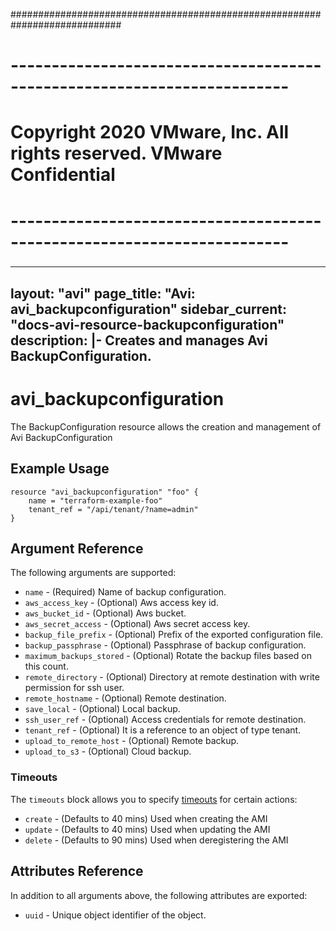 ############################################################################
# ------------------------------------------------------------------------
# Copyright 2020 VMware, Inc.  All rights reserved. VMware Confidential
# ------------------------------------------------------------------------
###

---
layout: "avi"
page_title: "Avi: avi_backupconfiguration"
sidebar_current: "docs-avi-resource-backupconfiguration"
description: |-
  Creates and manages Avi BackupConfiguration.
---

# avi_backupconfiguration

The BackupConfiguration resource allows the creation and management of Avi BackupConfiguration

## Example Usage

```hcl
resource "avi_backupconfiguration" "foo" {
    name = "terraform-example-foo"
    tenant_ref = "/api/tenant/?name=admin"
}
```

## Argument Reference

The following arguments are supported:

* `name` - (Required) Name of backup configuration.
* `aws_access_key` - (Optional) Aws access key id.
* `aws_bucket_id` - (Optional) Aws bucket.
* `aws_secret_access` - (Optional) Aws secret access key.
* `backup_file_prefix` - (Optional) Prefix of the exported configuration file.
* `backup_passphrase` - (Optional) Passphrase of backup configuration.
* `maximum_backups_stored` - (Optional) Rotate the backup files based on this count.
* `remote_directory` - (Optional) Directory at remote destination with write permission for ssh user.
* `remote_hostname` - (Optional) Remote destination.
* `save_local` - (Optional) Local backup.
* `ssh_user_ref` - (Optional) Access credentials for remote destination.
* `tenant_ref` - (Optional) It is a reference to an object of type tenant.
* `upload_to_remote_host` - (Optional) Remote backup.
* `upload_to_s3` - (Optional) Cloud backup.


### Timeouts

The `timeouts` block allows you to specify [timeouts](https://www.terraform.io/docs/configuration/resources.html#timeouts) for certain actions:

* `create` - (Defaults to 40 mins) Used when creating the AMI
* `update` - (Defaults to 40 mins) Used when updating the AMI
* `delete` - (Defaults to 90 mins) Used when deregistering the AMI

## Attributes Reference

In addition to all arguments above, the following attributes are exported:

* `uuid` -  Unique object identifier of the object.

